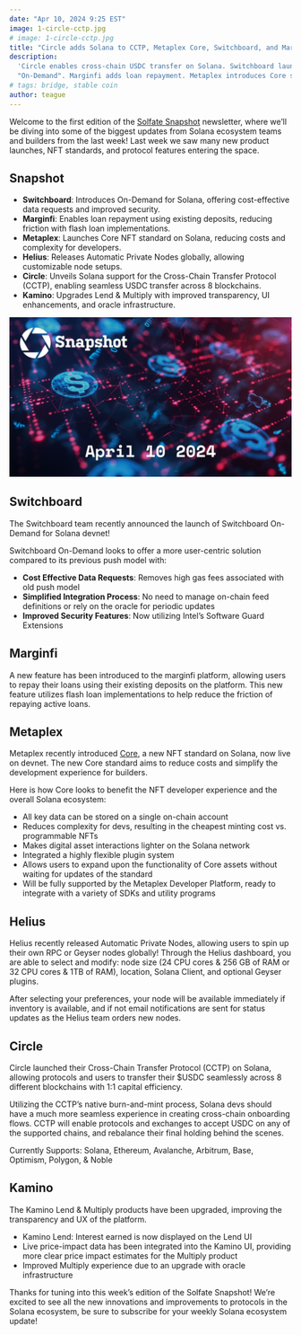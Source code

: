 ```yaml
---
date: "Apr 10, 2024 9:25 EST"
image: 1-circle-cctp.jpg
# image: 1-circle-cctp.jpg
title: "Circle adds Solana to CCTP, Metaplex Core, Switchboard, and Marginfi"
description:
  'Circle enables cross-chain USDC transfer on Solana. Switchboard launches
  "On-Demand". Marginfi adds loan repayment. Metaplex introduces Core standard.'
# tags: bridge, stable coin
author: teague
---
```


Welcome to the first edition of the [Solfate Snapshot](/snapshot) newsletter,
where we’ll be diving into some of the biggest updates from Solana ecosystem
teams and builders from the last week! Last week we saw many new product
launches, NFT standards, and protocol features entering the space.

## Snapshot

- **Switchboard**: Introduces On-Demand for Solana, offering cost-effective data
  requests and improved security.
- **Marginfi**: Enables loan repayment using existing deposits, reducing
  friction with flash loan implementations.
- **Metaplex**: Launches Core NFT standard on Solana, reducing costs and
  complexity for developers.
- **Helius**: Releases Automatic Private Nodes globally, allowing customizable
  node setups.
- **Circle**: Unveils Solana support for the Cross-Chain Transfer Protocol
  (CCTP), enabling seamless USDC transfer across 8 blockchains.
- **Kamino**: Upgrades Lend & Multiply with improved transparency, UI
  enhancements, and oracle infrastructure.

![Circle adds Solana to CCTP, Metaplex Core, Switchboard, and Marginfi](/public/media/newsletter/1-circle-cctp.jpg)

## Switchboard

The Switchboard team recently announced the launch of Switchboard On-Demand for
Solana devnet!

Switchboard On-Demand looks to offer a more user-centric solution compared to
its previous push model with:

- **Cost Effective Data Requests**: Removes high gas fees associated with old
  push model
- **Simplified Integration Process**: No need to manage on-chain feed
  definitions or rely on the oracle for periodic updates
- **Improved Security Features**: Now utilizing Intel’s Software Guard
  Extensions

## Marginfi

A new feature has been introduced to the marginfi platform, allowing users to
repay their loans using their existing deposits on the platform. This new
feature utilizes flash loan implementations to help reduce the friction of
repaying active loans.

## Metaplex

Metaplex recently introduced
[Core](https://twitter.com/metaplex/status/1774819025828376925), a new NFT
standard on Solana, now live on devnet. The new Core standard aims to reduce
costs and simplify the development experience for builders.

Here is how Core looks to benefit the NFT developer experience and the overall
Solana ecosystem:

- All key data can be stored on a single on-chain account
- Reduces complexity for devs, resulting in the cheapest minting cost vs.
  programmable NFTs
- Makes digital asset interactions lighter on the Solana network
- Integrated a highly flexible plugin system
- Allows users to expand upon the functionality of Core assets without waiting
  for updates of the standard
- Will be fully supported by the Metaplex Developer Platform, ready to integrate
  with a variety of SDKs and utility programs

## Helius

Helius recently released Automatic Private Nodes, allowing users to spin up
their own RPC or Geyser nodes globally! Through the Helius dashboard, you are
able to select and modify: node size (24 CPU cores & 256 GB of RAM or 32 CPU
cores & 1TB of RAM), location, Solana Client, and optional Geyser plugins.

After selecting your preferences, your node will be available immediately if
inventory is available, and if not email notifications are sent for status
updates as the Helius team orders new nodes.

## Circle

Circle launched their Cross-Chain Transfer Protocol (CCTP) on Solana, allowing
protocols and users to transfer their $USDC seamlessly across 8 different
blockchains with 1:1 capital efficiency.

Utilizing the CCTP’s native burn-and-mint process, Solana devs should have a
much more seamless experience in creating cross-chain onboarding flows. CCTP
will enable protocols and exchanges to accept USDC on any of the supported
chains, and rebalance their final holding behind the scenes.

Currently Supports: Solana, Ethereum, Avalanche, Arbitrum, Base, Optimism,
Polygon, & Noble

## Kamino

The Kamino Lend & Multiply products have been upgraded, improving the
transparency and UX of the platform.

- Kamino Lend: Interest earned is now displayed on the Lend UI
- Live price-impact data has been integrated into the Kamino UI, providing more
  clear price impact estimates for the Multiply product
- Improved Multiply experience due to an upgrade with oracle infrastructure

Thanks for tuning into this week’s edition of the Solfate Snapshot! We’re
excited to see all the new innovations and improvements to protocols in the
Solana ecosystem, be sure to subscribe for your weekly Solana ecosystem update!
